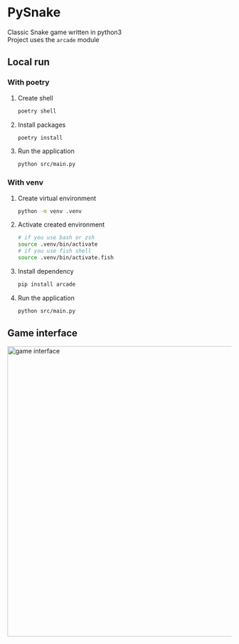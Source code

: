 # PySnake

Classic Snake game written in python3  
Project uses the `arcade` module

## Local run

### With poetry

1. Create shell
   ```bash
   poetry shell
   ```
2. Install packages
   ```bash
   poetry install
   ```
3. Run the application
   ```bash
   python src/main.py
   ```

### With venv

1. Create virtual environment
   ```bash
   python -m venv .venv
   ```
2. Activate created environment
   ```bash
   # if you use bash or zsh
   source .venv/bin/activate
   # if you use fish shell
   source .venv/bin/activate.fish
   ```
3. Install dependency
   ```bash
   pip install arcade
   ```
4. Run the application
   ```bash
   python src/main.py
   ```

## Game interface

<img src="https://img.mishaga.com/git/1304x1480/8d28ec8d7b6548adb8a767dd181ab288.png" alt="game interface" width="652" />

